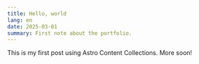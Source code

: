 ```yaml
---
title: Hello, world
lang: en
date: 2025-03-01
summary: First note about the portfolio.
---
```


This is my first post using Astro Content Collections. More soon!
